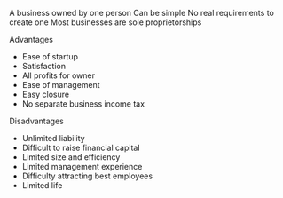 
A business owned by one person
Can be simple
No real requirements to create one
Most businesses are sole proprietorships


Advantages
- Ease of startup
- Satisfaction
- All profits for owner
- Ease of management
- Easy closure
- No separate business income tax

Disadvantages
- Unlimited liability
- Difficult to raise financial capital 
- Limited size and efficiency
- Limited management experience
- Difficulty attracting best employees
- Limited life


